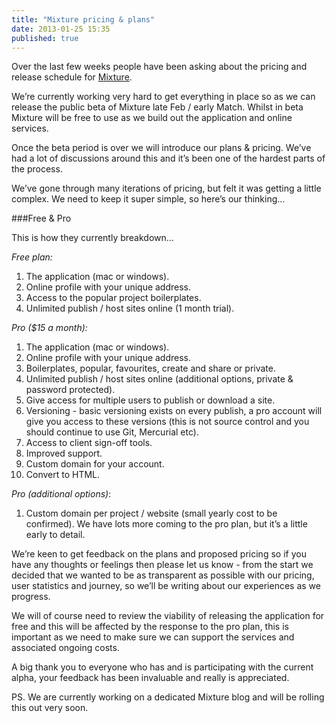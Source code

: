 ```yaml
---
title: "Mixture pricing & plans"
date: 2013-01-25 15:35
published: true
---
```


Over the last few weeks people have been asking about the pricing and release schedule for [Mixture](http://mixture.io).

We&#8217;re currently working very hard to get everything in place so as we can release the public beta of Mixture late Feb / early Match. Whilst in beta Mixture will be free to use as we build out the application and online services.

Once the beta period is over we will introduce our plans &amp; pricing. We&#8217;ve had a lot of discussions around this and it&#8217;s been one of the hardest parts of the process.

We&#8217;ve gone through many iterations of pricing, but felt it was getting a little complex. We need to keep it super simple, so here&#8217;s our thinking&#8230;

###Free &amp; Pro

This is how they currently breakdown&#8230;

_Free plan:_

1. The application (mac or windows).
2. Online profile with your unique address.
3. Access to the popular project boilerplates.
4. Unlimited publish / host sites online (1 month trial).

_Pro ($15 a month):_

1. The application (mac or windows).
2. Online profile with your unique address.
3. Boilerplates, popular, favourites, create and share or private.
4. Unlimited publish / host sites online (additional options, private &amp; password protected).
5. Give access for multiple users to publish or download a site.
6. Versioning - basic versioning exists on every publish, a pro account will give you access to these versions (this is not source control and you should continue to use Git, Mercurial etc).
7. Access to client sign-off tools.
8. Improved support.
9. Custom domain for your account.
10. Convert to HTML.

_Pro (additional options)_:

1.  Custom domain per project / website (small yearly cost to be confirmed). We have lots more coming to the pro plan, but it&#8217;s a little early to detail.

We&#8217;re keen to get feedback on the plans and proposed pricing so if you have any thoughts or feelings then please let us know - from the start we decided that we wanted to be as transparent as possible with our pricing, user statistics and journey, so we&#8217;ll be writing about our experiences as we progress.

We will of course need to review the viability of releasing the application for free and this will be affected by the response to the pro plan, this is important as we need to make sure we can support the services and associated ongoing costs.

A big thank you to everyone who has and is participating with the current alpha, your feedback has been invaluable and really is appreciated.

PS. We are currently working on a dedicated Mixture blog and will be rolling this out very soon.